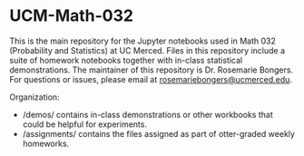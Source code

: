 # UCM-Math-032

This is the main repository for the Jupyter notebooks used in Math 032 (Probability and Statistics) at UC Merced. Files in this repository include a suite of homework notebooks together with in-class statistical demonstrations. The maintainer of this repository is Dr. Rosemarie Bongers. For questions or issues, please email at rosemariebongers@ucmerced.edu.

Organization:
* /demos/ contains in-class demonstrations or other workbooks that could be helpful for experiments.
* /assignments/ contains the files assigned as part of otter-graded weekly homeworks.
